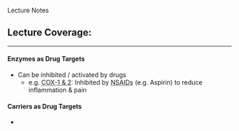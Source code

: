Lecture Notes

**Lecture Coverage:**
- 

---
#### **Enzymes as Drug Targets**
- Can be inhibited / activated by drugs
	- e.g. <abbr Title="Cyclooxygenase 1 & 2">COX-1 & 2</abbr>: Inhibited by <abbr Title="Non-steroidal Anti-inflammatory Drugs">NSAIDs</abbr> (e.g. Aspirin) to reduce inflammation & pain


#### **Carriers as Drug Targets**
- 